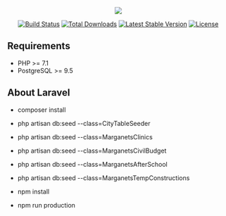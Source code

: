 <p align="center"><img src="https://laravel.com/assets/img/components/logo-laravel.svg"></p>

<p align="center">
<a href="https://travis-ci.org/laravel/framework"><img src="https://travis-ci.org/laravel/framework.svg" alt="Build Status"></a>
<a href="https://packagist.org/packages/laravel/framework"><img src="https://poser.pugx.org/laravel/framework/d/total.svg" alt="Total Downloads"></a>
<a href="https://packagist.org/packages/laravel/framework"><img src="https://poser.pugx.org/laravel/framework/v/stable.svg" alt="Latest Stable Version"></a>
<a href="https://packagist.org/packages/laravel/framework"><img src="https://poser.pugx.org/laravel/framework/license.svg" alt="License"></a>
</p>

## Requirements

- PHP >= 7.1
- PostgreSQL >= 9.5

## About Laravel

- composer install
- php artisan db:seed --class=CityTableSeeder
- php artisan db:seed --class=MarganetsClinics
- php artisan db:seed --class=MarganetsCivilBudget
- php artisan db:seed --class=MarganetsAfterSchool
- php artisan db:seed --class=MarganetsTempConstructions

- npm install
- npm run production

